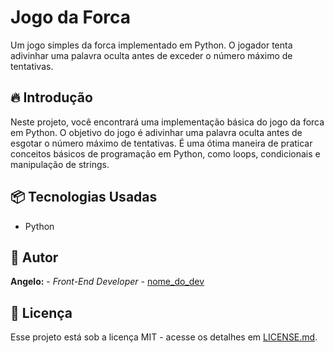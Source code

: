 # Jogo da Forca

Um jogo simples da forca implementado em Python. O jogador tenta adivinhar uma palavra oculta antes de exceder o número máximo de tentativas.

## 🔥 Introdução

Neste projeto, você encontrará uma implementação básica do jogo da forca em Python. O objetivo do jogo é adivinhar uma palavra oculta antes de esgotar o número máximo de tentativas. É uma ótima maneira de praticar conceitos básicos de programação em Python, como loops, condicionais e manipulação de strings.

## 📦 Tecnologias Usadas

- Python

## 👷 Autor

 **Angelo:** - *Front-End Developer* - [nome_do_dev](https://github.com/nome_do_dev)
## 📄 Licença

Esse projeto está sob a licença MIT - acesse os detalhes em [LICENSE.md](LICENSE.md).
